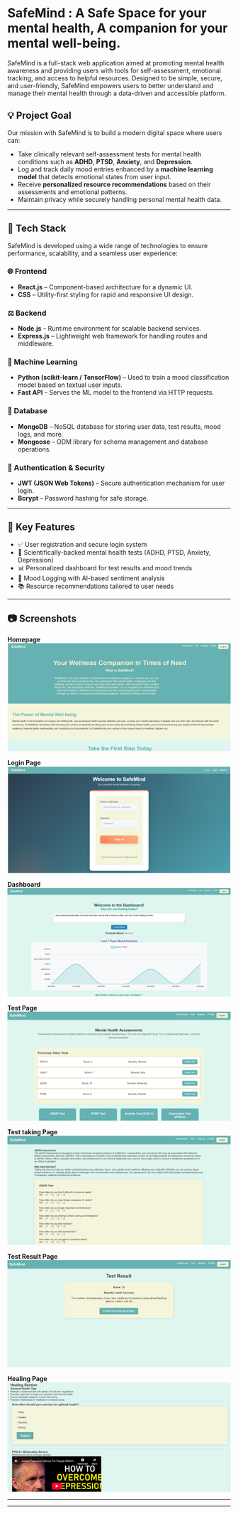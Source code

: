 #  SafeMind : A Safe Space for your mental health, A companion for your mental well-being.

SafeMind is a full-stack web application aimed at promoting mental health awareness and providing users with tools for self-assessment, emotional tracking, and access to helpful resources. Designed to be simple, secure, and user-friendly, SafeMind empowers users to better understand and manage their mental health through a data-driven and accessible platform.

## 💡 Project Goal

Our mission with SafeMind is to build a modern digital space where users can:
- Take clinically relevant self-assessment tests for mental health conditions such as **ADHD**, **PTSD**, **Anxiety**, and **Depression**.
- Log and track daily mood entries enhanced by a **machine learning model** that detects emotional states from user input.
- Receive **personalized resource recommendations** based on their assessments and emotional patterns.
- Maintain privacy while securely handling personal mental health data.

---

## 🚀 Tech Stack

SafeMind is developed using a wide range of technologies to ensure performance, scalability, and a seamless user experience:

### 🌐 Frontend
- **React.js** – Component-based architecture for a dynamic UI.
- **CSS** – Utility-first styling for rapid and responsive UI design.

### ⚖️ Backend
- **Node.js** – Runtime environment for scalable backend services.
- **Express.js** – Lightweight web framework for handling routes and middleware.

### 🧠 Machine Learning
- **Python (scikit-learn / TensorFlow)** – Used to train a mood classification model based on textual user inputs.
- **Fast API** – Serves the ML model to the frontend via HTTP requests.

### 📂 Database
- **MongoDB** – NoSQL database for storing user data, test results, mood logs, and more.
- **Mongoose** – ODM library for schema management and database operations.

### 🔐 Authentication & Security
- **JWT (JSON Web Tokens)** – Secure authentication mechanism for user login.
- **Bcrypt** – Password hashing for safe storage.

---

## 📌 Key Features

- ✅ User registration and secure login system
- 🧪 Scientifically-backed mental health tests (ADHD, PTSD, Anxiety, Depression)
- 📊 Personalized dashboard for test results and mood trends
- 🤖 Mood Logging with AI-based sentiment analysis
- 📚 Resource recommendations tailored to user needs

---

## 📷 Screenshots

**Homepage**  
![Homepage](https://github.com/Saifhuseni/SafeMind/blob/main/frontend/Pics/Homepage.png?raw=true)

**Login Page**  
![Login Page](https://github.com/Saifhuseni/SafeMind/blob/main/frontend/Pics/LoginPage.png?raw=true)

**Dashboard**  
![Dashboard](https://github.com/Saifhuseni/SafeMind/blob/main/frontend/Pics/Dashboard.png?raw=true)

**Test Page**  
![Dashboard](https://github.com/Saifhuseni/SafeMind/blob/main/frontend/Pics/Test.png?raw=true)

**Test  taking Page**  
![Dashboard](https://github.com/Saifhuseni/SafeMind/blob/main/frontend/Pics/Testtakingpage.png?raw=true)

**Test  Result Page**  
![Dashboard](https://github.com/Saifhuseni/SafeMind/blob/main/frontend/Pics/TestResultPage.png?raw=true)

**Healing Page**  
![Dashboard](https://github.com/Saifhuseni/SafeMind/blob/main/frontend/Pics/Healingpage.png?raw=true)

---


---


